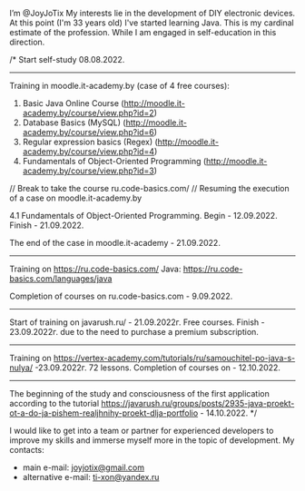 I’m @JoyJoTix
My interests lie in the development of DIY electronic devices.
At this point (I'm 33 years old) I've started learning Java. This is my cardinal estimate of the profession. While I am engaged in self-education in this direction.

/*
Start self-study 08.08.2022.
____________________________________________________________________

Training in moodle.it-academy.by (case of 4 free courses):
1. Basic Java Online Course (http://moodle.it-academy.by/course/view.php?id=2)
2. Database Basics (MySQL) (http://moodle.it-academy.by/course/view.php?id=6)
3. Regular expression basics (Regex) (http://moodle.it-academy.by/course/view.php?id=4)
4. Fundamentals of Object-Oriented Programming (http://moodle.it-academy.by/course/view.php?id=3)

// Break to take the course ru.code-basics.com/
// Resuming the execution of a case on moodle.it-academy.by

4.1 Fundamentals of Object-Oriented Programming. Begin - 12.09.2022. Finish - 21.09.2022.

The end of the case in moodle.it-academy - 21.09.2022.
_____________________________________________________________________

Training on https://ru.code-basics.com/
Java: https://ru.code-basics.com/languages/java

Completion of courses on ru.code-basics.com - 9.09.2022.

_____________________________________________________________________

Start of training on javarush.ru/ - 21.09.2022г. Free courses.
Finish - 23.09.2022г. due to the need to purchase a premium subscription.
_____________________________________________________________________

Training on https://vertex-academy.com/tutorials/ru/samouchitel-po-java-s-nulya/ -23.09.2022г. 72 lessons.
Completion of courses on - 12.10.2022.
_____________________________________________________________________

The beginning of the study and consciousness of the first application according to the tutorial
https://javarush.ru/groups/posts/2935-java-proekt-ot-a-do-ja-pishem-realjhnihy-proekt-dlja-portfolio - 14.10.2022.
*/

I would like to get into a team or partner for experienced developers to improve my skills and immerse myself more in the topic of development.
My contacts:
- main e-mail: joyjotix@gmail.com
- alternative e-mail: ti-xon@yandex.ru

